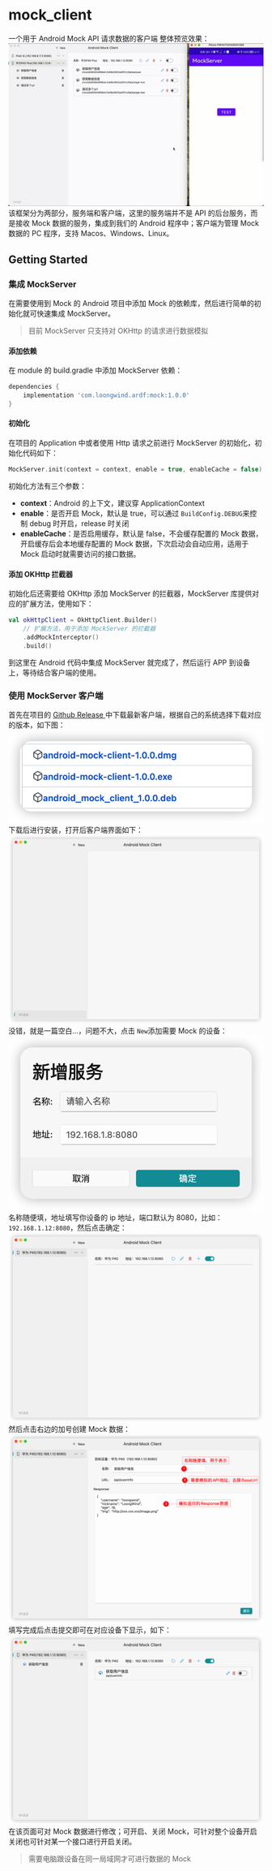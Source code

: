 # mock_client

一个用于 Android Mock API 请求数据的客户端
整体预览效果：
![mock.gif](images/0.gif)
该框架分为两部分，服务端和客户端，这里的服务端并不是 API 的后台服务，而是接收 Mock 数据的服务，集成到我们的 Android 程序中；客户端为管理 Mock 数据的 PC 程序，支持 Macos、Windows、Linux。
## Getting Started
### 集成 MockServer
在需要使用到 Mock 的 Android 项目中添加 Mock 的依赖库，然后进行简单的初始化就可快速集成 MockServer。
> 目前 MockServer 只支持对 OKHttp 的请求进行数据模拟
#### 添加依赖
在 module 的 build.gradle 中添加 MockServer 依赖：
```groovy
dependencies {
	implementation 'com.loongwind.ardf:mock:1.0.0'
}
```
#### 初始化
在项目的 Application 中或者使用 Http 请求之前进行 MockServer 的初始化，初始化代码如下：
```kotlin
MockServer.init(context = context, enable = true, enableCache = false)
```
初始化方法有三个参数：

- **context**：Android 的上下文，建议穿 ApplicationContext
- **enable**：是否开启 Mock，默认是 true，可以通过 `BuildConfig.DEBUG `来控制 debug 时开启，release 时关闭
- **enableCache**：是否启用缓存，默认是 false，不会缓存配置的 Mock 数据，开启缓存后会本地缓存配置的 Mock 数据，下次启动会自动应用，适用于 Mock 启动时就需要访问的接口数据。
#### 添加 OKHttp 拦截器
初始化后还需要给 OKHttp 添加 MockServer 的拦截器，MockServer 库提供对应的扩展方法，使用如下：
```kotlin
val okHttpClient = OkHttpClient.Builder()
    // 扩展方法，用于添加 MockServer 的拦截器
    .addMockInterceptor()
    .build()
```
到这里在 Android 代码中集成 MockServer 就完成了，然后运行 APP 到设备上，等待结合客户端的使用。
### 使用 MockServer 客户端
首先在项目的 [Github Release ](https://github.com/loongwind/android_mock_client/releases)中下载最新客户端，根据自己的系统选择下载对应的版本，如下图：
![image.png](images/1.png)
下载后进行安装，打开后客户端界面如下：
![image.png](images/2.png)
没错，就是一篇空白...，问题不大，点击 `New`添加需要 Mock 的设备：
![image.png](images/3.png)
名称随便填，地址填写你设备的 ip 地址，端口默认为 8080，比如：`192.168.1.12:8080`，然后点击确定：
![image.png](images/4.png)
然后点击右边的加号创建 Mock 数据：
![image.png](images/5.png)
填写完成后点击提交即可在对应设备下显示，如下：
![image.png](images/6.png)
在该页面可对 Mock 数据进行修改；可开启、关闭 Mock，可针对整个设备开启关闭也可针对某一个接口进行开启关闭。
> 需要电脑跟设备在同一局域网才可进行数据的 Mock
